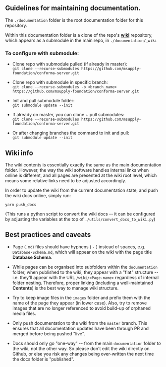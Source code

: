 ## Guidelines for maintaining documentation.

The `./documentation` folder is the root documentation folder for this repository.

Within this documentation folder is a clone of the repo's [**wiki**](https://github.com/msupply-foundation/conforma-server/wiki) repository, which appears as a submodule in the main repo, in `./documentation/_wiki`

### To configure with submodule:

- Clone repo with submodule pulled (if already in master):  
  `git clone --recurse-submodules https://github.com/msupply-foundation/conforma-server.git`

- Clone repo with submodule in specific branch:  
  `git clone --recurse-submodules -b <branch_name> https://github.com/msupply-foundation/conforma-server.git`

- Init and pull submodule folder:  
  `git submodule update --init`

- If already on master, you can clone + pull submodules:  
  `git clone --recurse-submodules https://github.com/msupply-foundation/conforma-server.git`

- Or after changing branches the command to init and pull:  
  `git submodule update --init`

## Wiki info

The wiki contents is essentially exactly the same as the main documentation folder. However, the way the wiki software handles internal links when online is different, and all pages are presented at the wiki root level, which means some relative links need to be adjusted accordingly.

In order to update the wiki from the current documentation state, and push the wiki docs online, simply run:

`yarn push_docs`

(This runs a python script to convert the wiki docs -- it can be configured by adjusting the variables at the top of `./utils/convert_docs_to_wiki.py`)

## Best practices and caveats

- Page (`.md`) files should have hyphens ( `-` ) instead of spaces, e.g. `Database-Schema.md`, which will appear on the wiki with the page title **Database Schema**.

- While pages can be organised into subfolders within the `documentation` folder, when published to the wiki, they appear with a "flat" structure -- i.e. they'll appear with the URL `/wiki/<Page-name>` regardless of internal folder nesting. Therefore, proper linking (including a well-maintained **Contents**) is the best way to manage wiki structure.

- Try to keep image files in the `images` folder and prefix them with the name of the page they appear (in lower case). Also, try to remove images that are no longer referenced to avoid build-up of orphaned media files.

- Only push documentation to the wiki from the `master` branch. This ensures that all documentation updates have been through PR and merged before being pushed "live".

- Docs should only go "one-way" -- from the main `documentation` folder _to_ the wiki, not the other way. So please don't edit the wiki directly on Github, or else you risk any changes being over-written the next time the docs folder is "published".

